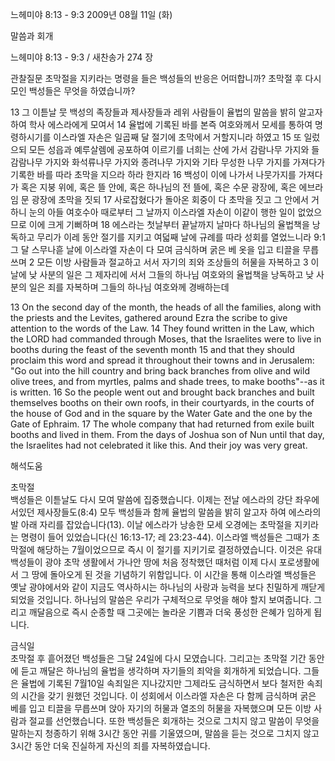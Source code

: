 느헤미야 8:13 - 9:3 
2009년 08월 11일 (화)

말씀과 회개



느헤미야 8:13 - 9:3 / 새찬송가 274 장


관찰질문
초막절을 지키라는 명령을 들은 백성들의 반응은 어떠합니까?
초막절 후 다시 모인 백성들은 무엇을 하였습니까?

13 그 이튿날 뭇 백성의 족장들과 제사장들과 레위 사람들이 율법의 말씀을 밝히 알고자 하여 학사 에스라에게 모여서 14 율법에 기록된 바를 본즉 여호와께서 모세를 통하여 명령하시기를 이스라엘 자손은 일곱째 달 절기에 초막에서 거할지니라 하였고 15 또 일렀으되 모든 성읍과 예루살렘에 공포하여 이르기를 너희는 산에 가서 감람나무 가지와 들감람나무 가지와 화석류나무 가지와 종려나무 가지와 기타 무성한 나무 가지를 가져다가 기록한 바를 따라 초막을 지으라 하라 한지라 16 백성이 이에 나가서 나뭇가지를 가져다가 혹은 지붕 위에, 혹은 뜰 안에, 혹은 하나님의 전 뜰에, 혹은 수문 광장에, 혹은 에브라임 문 광장에 초막을 짓되 17 사로잡혔다가 돌아온 회중이 다 초막을 짓고 그 안에서 거하니 눈의 아들 여호수아 때로부터 그 날까지 이스라엘 자손이 이같이 행한 일이 없었으므로 이에 크게 기뻐하며 18 에스라는 첫날부터 끝날까지 날마다 하나님의 율법책을 낭독하고 무리가 이레 동안 절기를 지키고 여덟째 날에 규례를 따라 성회를 열었느니라 9:1 그 달 스무나흗 날에 이스라엘 자손이 다 모여 금식하며 굵은 베 옷을 입고 티끌을 무릅쓰며 2 모든 이방 사람들과 절교하고 서서 자기의 죄와 조상들의 허물을 자복하고 3 이 날에 낮 사분의 일은 그 제자리에 서서 그들의 하나님 여호와의 율법책을 낭독하고 낮 사분의 일은 죄를 자복하며 그들의 하나님 여호와께 경배하는데  

13 On the second day of the month, the heads of all the families, along with the priests and the Levites, gathered around Ezra the scribe to give attention to the words of the Law. 14 They found written in the Law, which the LORD had commanded through Moses, that the Israelites were to live in booths during the feast of the seventh month 15 and that they should proclaim this word and spread it throughout their towns and in Jerusalem: "Go out into the hill country and bring back branches from olive and wild olive trees, and from myrtles, palms and shade trees, to make booths"--as it is written. 16 So the people went out and brought back branches and built themselves booths on their own roofs, in their courtyards, in the courts of the house of God and in the square by the Water Gate and the one by the Gate of Ephraim. 
17 The whole company that had returned from exile built booths and lived in them. From the days of Joshua son of Nun until that day, the Israelites had not celebrated it like this. And their joy was very great.

해석도움





초막절  
백성들은 이튿날도 다시 모여 말씀에 집중했습니다. 이제는 전날 에스라의 강단 좌우에 서있던 제사장들도(8:4) 모두 백성들과 함께 율법의 말씀을 밝히 알고자 하여 에스라의 발 아래 자리를 잡았습니다(13). 이날 에스라가 낭송한 모세 오경에는 초막절을 지키라는 명령이 들어 있었습니다(신 16:13-17; 레 23:23-44). 이스라엘 백성들은 그때가 초막절에 해당하는 7월이었으므로 즉시 이 절기를 지키기로 결정하였습니다. 이것은 유대 백성들이 광야 초막 생활에서 가나안 땅에 처음 정착했던 때처럼 이제 다시 포로생활에서 그 땅에 돌아오게 된 것을 기념하기 위함입니다. 이 시간을 통해 이스라엘 백성들은 옛날 광야에서와 같이 지금도 역사하시는 하나님의 사랑과 능력을 보다 친밀하게 깨닫게 되었을 것입니다. 하나님의 말씀은 우리가 구체적으로 무엇을 해야 할지 보여줍니다. 그리고 깨달음으로 즉시 순종할 때 그곳에는 놀라운 기쁨과 더욱 풍성한 은혜가 임하게 됩니다.       

금식일  
초막절 후 흩어졌던 백성들은 그달 24일에 다시 모였습니다. 그리고는 초막절 기간 동안에 듣고 깨달은 하나님의 율법을 생각하며 자기들의 죄악을 회개하게 되었습니다. 그들은 율법에 기록된 7월10일 속죄일은 지나갔지만 그제라도 금식하면서 보다 철저한 속죄의 시간을 갖기 원했던 것입니다. 이 성회에서 이스라엘 자손은 다 함께 금식하며 굵은 베를 입고 티끌을 무릅쓰며 앉아 자기의 허물과 열조의 허물을 자복했으며 모든 이방 사람과 절교를 선언했습니다. 또한 백성들은 회개하는 것으로 그치지 않고 말씀이 무엇을 말하는지 청종하기 위해 3시간 동안 귀를 기울였으며, 말씀을 듣는 것으로 그치지 않고 3시간 동안 더욱 진실하게 자신의 죄를 자복하였습니다.